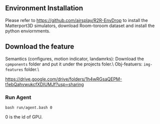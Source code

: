 ## Environment Installation
Please refer to https://github.com/airsplay/R2R-EnvDrop to install the Matterport3D simulators, download Room-toroom dataset and install the python enviornments.


## Download the feature
Semantics (configures, motion indicator, landamrks): Download the ``cpmponents`` folder and put it under the projects foler.\\
Obj-featuers: ``img-features`` folder.\\

https://drive.google.com/drive/folders/1h4wRGsaQEPM-t1ebQahvwukcfXDIUMJf?usp=sharing

### Run Agent
```
bash run/agent.bash 0
```
0 is the id of GPU.

